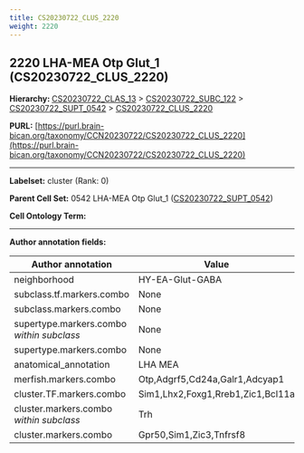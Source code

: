 ```yaml
---
title: CS20230722_CLUS_2220
weight: 2220
---
```

## 2220 LHA-MEA Otp Glut_1 (CS20230722_CLUS_2220)
<b>Hierarchy: </b>
[CS20230722_CLAS_13](../CS20230722_CLAS_13) >
[CS20230722_SUBC_122](../CS20230722_SUBC_122) >
[CS20230722_SUPT_0542](../CS20230722_SUPT_0542) >
[CS20230722_CLUS_2220](../CS20230722_CLUS_2220)

**PURL:** [https://purl.brain-bican.org/taxonomy/CCN20230722/CS20230722_CLUS_2220](https://purl.brain-bican.org/taxonomy/CCN20230722/CS20230722_CLUS_2220)

---


**Labelset:** cluster (Rank: 0)

**Parent Cell Set:** 0542 LHA-MEA Otp Glut_1 ([CS20230722_SUPT_0542](../CS20230722_SUPT_0542))



**Cell Ontology Term:** 

[MARKER GENES.]: #


---

[TRANSFERRED ANNOTATIONS.]: #


[AUTHOR ANNOTATION FIELDS.]: #


**Author annotation fields:**

| Author annotation | Value |
|-------------------|-------|
|neighborhood|HY-EA-Glut-GABA|
|subclass.tf.markers.combo|None|
|subclass.markers.combo|None|
|supertype.markers.combo _within subclass_|None|
|supertype.markers.combo|None|
|anatomical_annotation|LHA MEA|
|merfish.markers.combo|Otp,Adgrf5,Cd24a,Galr1,Adcyap1|
|cluster.TF.markers.combo|Sim1,Lhx2,Foxg1,Rreb1,Zic1,Bcl11a|
|cluster.markers.combo _within subclass_|Trh|
|cluster.markers.combo|Gpr50,Sim1,Zic3,Tnfrsf8|
